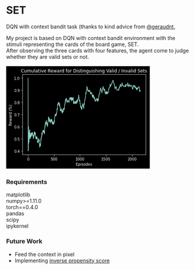 # SET
DQN with context bandit task (thanks to kind advice from [@geraudnt.](https://github.com/geraudnt?tab=overview&from=2018-12-01&to=2018-12-31)</br>

My project is based on DQN with context bandit environment with the stimuli representing the cards of the board game, SET.</br>
After observing the three cards with four features, the agent come to judge whether they are valid sets or not. </br></br>
![alt text](https://github.com/SoanKim/SET/blob/main/result.png)

### Requirements</br>
matplotlib</br>
numpy>=1.11.0</br>
torch==0.4.0</br>
pandas</br>
scipy</br>
ipykernel</br>

### Future Work</br>
* Feed the context in pixel</br>
* Implementing [inverse propensity score](https://arxiv.org/pdf/1103.4601.pdf)
